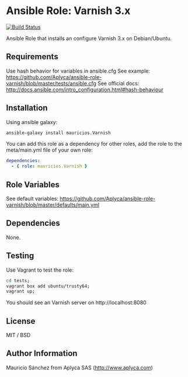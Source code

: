 # Ansible Role: Varnish 3.x

[![Build Status](https://travis-ci.org/Aplyca/ansible-role-varnish.svg?branch=master)](https://travis-ci.org/Aplyca/ansible-role-varnish)

Ansible Role that installs an configure Varnish 3.x on Debian/Ubuntu.

## Requirements

Use hash behavior for variables in ansible.cfg
See example: https://github.com/Aplyca/ansible-role-varnish/blob/master/tests/ansible.cfg
See official docs: http://docs.ansible.com/intro_configuration.html#hash-behaviour

## Installation

Using ansible galaxy:
```bash
ansible-galaxy install mauricios.Varnish
```
You can add this role as a dependency for other roles, add the role to the meta/main.yml file of your own role:
```yaml
dependencies:
  - { role: mauricios.Varnish }
```

## Role Variables

See default variables: https://github.com/Aplyca/ansible-role-varnish/blob/master/defaults/main.yml

## Dependencies

None.

## Testing

Use Vagrant to test the role:

```bash
cd tests;
vagrant box add ubuntu/trusty64;
vagrant up;
```
You should see an Varnish server on http://localhost:8080

## License

MIT / BSD

## Author Information

Mauricio Sánchez from Aplyca SAS (http://www.aplyca.com)
